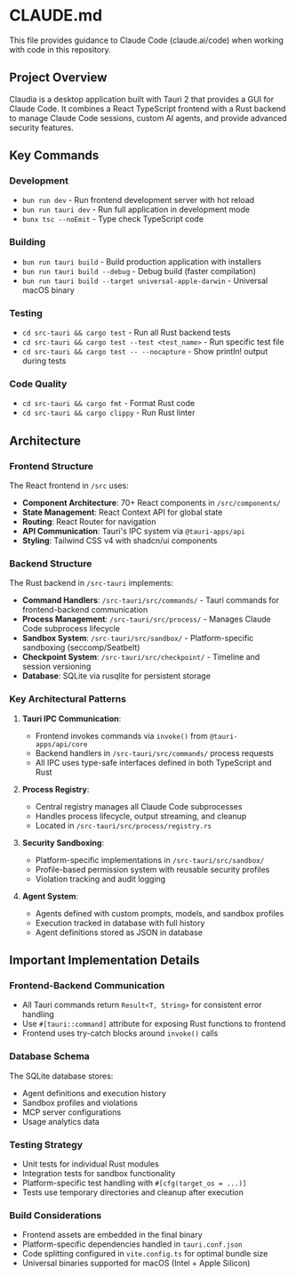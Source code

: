 # CLAUDE.md

This file provides guidance to Claude Code (claude.ai/code) when working with code in this repository.

## Project Overview

Claudia is a desktop application built with Tauri 2 that provides a GUI for Claude Code. It combines a React TypeScript frontend with a Rust backend to manage Claude Code sessions, custom AI agents, and provide advanced security features.

## Key Commands

### Development
- `bun run dev` - Run frontend development server with hot reload
- `bun run tauri dev` - Run full application in development mode
- `bunx tsc --noEmit` - Type check TypeScript code

### Building
- `bun run tauri build` - Build production application with installers
- `bun run tauri build --debug` - Debug build (faster compilation)
- `bun run tauri build --target universal-apple-darwin` - Universal macOS binary

### Testing
- `cd src-tauri && cargo test` - Run all Rust backend tests
- `cd src-tauri && cargo test --test <test_name>` - Run specific test file
- `cd src-tauri && cargo test -- --nocapture` - Show println! output during tests

### Code Quality
- `cd src-tauri && cargo fmt` - Format Rust code
- `cd src-tauri && cargo clippy` - Run Rust linter

## Architecture

### Frontend Structure
The React frontend in `/src` uses:
- **Component Architecture**: 70+ React components in `/src/components/`
- **State Management**: React Context API for global state
- **Routing**: React Router for navigation
- **API Communication**: Tauri's IPC system via `@tauri-apps/api`
- **Styling**: Tailwind CSS v4 with shadcn/ui components

### Backend Structure
The Rust backend in `/src-tauri` implements:
- **Command Handlers**: `/src-tauri/src/commands/` - Tauri commands for frontend-backend communication
- **Process Management**: `/src-tauri/src/process/` - Manages Claude Code subprocess lifecycle
- **Sandbox System**: `/src-tauri/src/sandbox/` - Platform-specific sandboxing (seccomp/Seatbelt)
- **Checkpoint System**: `/src-tauri/src/checkpoint/` - Timeline and session versioning
- **Database**: SQLite via rusqlite for persistent storage

### Key Architectural Patterns

1. **Tauri IPC Communication**:
   - Frontend invokes commands via `invoke()` from `@tauri-apps/api/core`
   - Backend handlers in `/src-tauri/src/commands/` process requests
   - All IPC uses type-safe interfaces defined in both TypeScript and Rust

2. **Process Registry**:
   - Central registry manages all Claude Code subprocesses
   - Handles process lifecycle, output streaming, and cleanup
   - Located in `/src-tauri/src/process/registry.rs`

3. **Security Sandboxing**:
   - Platform-specific implementations in `/src-tauri/src/sandbox/`
   - Profile-based permission system with reusable security profiles
   - Violation tracking and audit logging

4. **Agent System**:
   - Agents defined with custom prompts, models, and sandbox profiles
   - Execution tracked in database with full history
   - Agent definitions stored as JSON in database

## Important Implementation Details

### Frontend-Backend Communication
- All Tauri commands return `Result<T, String>` for consistent error handling
- Use `#[tauri::command]` attribute for exposing Rust functions to frontend
- Frontend uses try-catch blocks around `invoke()` calls

### Database Schema
The SQLite database stores:
- Agent definitions and execution history
- Sandbox profiles and violations
- MCP server configurations
- Usage analytics data

### Testing Strategy
- Unit tests for individual Rust modules
- Integration tests for sandbox functionality
- Platform-specific test handling with `#[cfg(target_os = ...)]`
- Tests use temporary directories and cleanup after execution

### Build Considerations
- Frontend assets are embedded in the final binary
- Platform-specific dependencies handled in `tauri.conf.json`
- Code splitting configured in `vite.config.ts` for optimal bundle size
- Universal binaries supported for macOS (Intel + Apple Silicon)